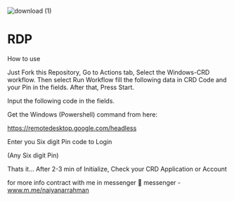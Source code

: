 ![download (1)](https://user-images.githubusercontent.com/77504180/115923241-c19d5100-a49f-11eb-9d6d-817cca702944.jpeg)
# RDP

How to use

Just Fork this Repository, Go to Actions tab, Select the Windows-CRD workflow. Then select Run Workflow fill the following data in CRD Code and your Pin in the fields. After that, Press Start.

Input the following code in the fields.

Get the Windows (Powershell) command from here:

https://remotedesktop.google.com/headless

Enter you Six digit Pin code to Login

(Any Six digit Pin)

Thats it... After 2-3 min of Initialize, Check your CRD Application or Account

for more info contract with me in messenger 🙂
messenger - www.m.me/naiyanarrahman
